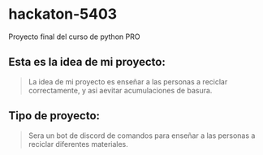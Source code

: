 # hackaton-5403
Proyecto final del curso de python PRO

## Esta es la idea de mi proyecto:
> La idea de mi proyecto es enseñar a las personas a reciclar correctamente, y asi aevitar acumulaciones de basura.


## Tipo de proyecto:
> Sera un bot de discord de comandos para enseñar a las personas a reciclar diferentes materiales.
